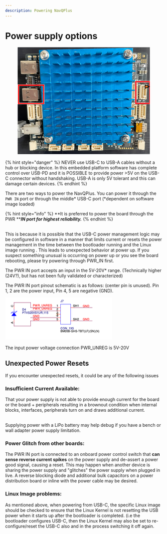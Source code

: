 ```yaml
---
description: Powering NavQPlus
---
```


# Power supply options



<figure><img src="../../.gitbook/assets/image (5).png" alt=""><figcaption></figcaption></figure>

{% hint style="danger" %}
NEVER use USB-C to USB-A cables without a hub or blocking device. In this embedded platform software has complete control over USB-PD and it is POSSIBLE to provide power >5V on the USB-C connector without handshaking. USB-A is only 5V tolerant and this can damage certain devices.
{% endhint %}

There are two ways to power the NavQPlus. You can power it through the `PWR IN` port or through the middle\*  USB-C port (\*dependent on software image loaded)

{% hint style="info" %}
**It is  preferred to power the board through the PWR **_**IN port for highest reliability.**_
{% endhint %}

\
This is because it is possible that the USB-C power management logic may be configured in software in a manner that limits current or resets the power management in the time between the bootloader running  and the Linux image running . This leads to unexpected behavior at power up. If you suspect something unusual is occurring on power up or you see the board rebooting, please try powering through PWR\_IN first.&#x20;

The PWR IN port accepts an input in the 5V-20V\* range. (Technically higher (24V?), but has not been fully validated or characterized)

The PWR IN port pinout schematic is as follows: (center pin is unused). Pin 1, 2 are the power input, Pin 4, 5 are negative (GND).

![](<../../.gitbook/assets/image (4) (1).png>)

The input power voltage connection PWR\_UNREG is 5V-20V

## Unexpected Power Resets

If you encounter unexpected resets, it could be any of the following issues



### **Insufficient Current Available:**&#x20;

That your power supply is not able to provide enough current for the board or the board + peripherals resulting in a brownout condition when internal blocks, interfaces, peripherals turn on and draws additional current.

\
Supplying power with a LiPo battery may help debug if you have a bench or wall adapter power supply limitation.&#x20;



### **Power Glitch from other boards:**&#x20;

The PWR IN port is connected to an onboard power control switch that **can sense reverse current spikes** on the power supply and de-assert a power good signal, causing a reset. This may happen when another device is sharing the power supply and "glitches" the power supply when plugged in live. A reverse blocking diode and additional bulk capacitors on a power distribution board or inline with the power cable may be desired.



### &#x20;**Linux Image problems:**&#x20;

As mentioned above, when powering from USB-C, the specific Linux image should be checked to ensure that the Linux Kernel is not resetting the USB power when it starts up after the bootloader is completed. (i.e the bootloader configures USB-C, then the Linux Kernel may also be set to re-configure/reset the USB-C also and in the process switching it off again.
